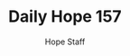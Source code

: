 ---
image: /assets/img/daily-hope-default-artwork.png
title: Daily Hope 157
number: 157
categories:
  - Daily Hope
author: Hope Staff
notes: Daily Hope 157
embed: >-
  <iframe src="https://open.spotify.com/embed/episode/3MD5liwimhlAFyxPNsyS8Q?utm_source=generator" width="400px" height="102px" frameborder=“0" scrolling=“no”></iframe>
---